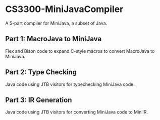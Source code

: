 # CS3300-MiniJavaCompiler

A 5-part compiler for MiniJava, a subset of Java.

## Part 1: MacroJava to MiniJava

Flex and Bison code to expand C-style macros to convert MacroJava to MiniJava.

## Part 2: Type Checking

Java code using JTB visitors for typechecking MiniJava code.

## Part 3: IR Generation

Java code using JTB visitors for converting MiniJava code to MiniIR.